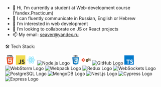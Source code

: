 - 👋 Hi, I’m currently a student at Web-development course (Yandex.Practicum)
- 💬 I can fluently communicate in Russian, English or Hebrew
- 👀 I’m interested in web development
- 💞️ I’m looking to collaborate on JS or React projects
- 📫 My email: seaver@yandex.ru

🛠  Tech Stack:

<img src="https://raw.githubusercontent.com/github/explore/80688e429a7d4ef2fca1e82350fe8e3517d3494d/topics/html/html.png" alt="HTML5 Logo" height="30"/> <img src="https://raw.githubusercontent.com/github/explore/80688e429a7d4ef2fca1e82350fe8e3517d3494d/topics/javascript/javascript.png" alt="JS Logo" height="30"/> <img src="https://raw.githubusercontent.com/github/explore/80688e429a7d4ef2fca1e82350fe8e3517d3494d/topics/react/react.png" alt="React Logo" height="30" /> <img src="https://upload.wikimedia.org/wikipedia/commons/d/d9/Node.js_logo.svg" alt="Node.js Logo" height="30" /> <img src="https://raw.githubusercontent.com/github/explore/80688e429a7d4ef2fca1e82350fe8e3517d3494d/topics/css/css.png" alt="CSS Logo" height="30"/> <img src="https://raw.githubusercontent.com/github/explore/80688e429a7d4ef2fca1e82350fe8e3517d3494d/topics/git/git.png" alt="Git Logo" height="30"/> <img src="https://upload.wikimedia.org/wikipedia/commons/2/29/GitHub_logo_2013.svg" alt="GitHub Logo" height="30"/> <img src="https://raw.githubusercontent.com/github/explore/80688e429a7d4ef2fca1e82350fe8e3517d3494d/topics/typescript/typescript.png" alt="TypeScript Logo" height="30"/> <img src="https://upload.wikimedia.org/wikipedia/commons/thumb/c/c0/WebStorm_Icon.svg/768px-WebStorm_Icon.svg.png?20210315203338" alt="WebStorm Logo" height="30"/> <img src="https://webpack.js.org/site-logo.1fcab817090e78435061.svg" alt="Webpack Logo" height="30" background-color="black"/> <img src="https://upload.wikimedia.org/wikipedia/commons/thumb/3/30/Redux_Logo.png/1200px-Redux_Logo.png?20180429170339" alt="Redux Logo" height="30"/> <img src="https://cdn-images-1.medium.com/max/800/1*_6Zt1h5jopuP9syi-VDoMg.jpeg" alt="WebSockets Logo" height="30"/> <img src="https://1000logos.net/wp-content/uploads/2020/08/PostgreSQL-Logo-768x480.png" alt="PostgreSQL Logo" height="30"/> <img src="https://1000logos.net/wp-content/uploads/2020/08/MongoDB-Logo-768x480.png" alt="MongoDB Logo" height="30"/> <img src="https://res.cloudinary.com/practicaldev/image/fetch/s--m_Ng9MLF--/c_imagga_scale,f_auto,fl_progressive,h_420,q_auto,w_1000/https://dev-to-uploads.s3.amazonaws.com/i/fppjegg7q1kb2pdzmlvf.png" alt="Nest.js Logo" height="30"/> <img src="https://upload.wikimedia.org/wikipedia/commons/a/a4/Cypress.png?20191226135330" alt="Cypress Logo" height="30"/> <img src="https://buttercms.com/static/images/tech_banners/ExpressJS.png" alt="Express Logo" height="30"/>






<!---
ElenaSolov/ElenaSolov is a ✨ special ✨ repository because its `README.md` (this file) appears on your GitHub profile.
You can click the Preview link to take a look at your changes.
--->
